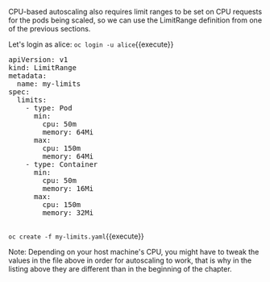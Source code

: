CPU-based autoscaling also requires limit ranges to be set on CPU requests for the pods being scaled, so we can use the LimitRange definition from one of the previous sections.


Let's login as alice: `oc login -u alice`{{execute}}

<pre class="file" data-filename="my-limits.yaml" data-target="replace">
apiVersion: v1
kind: LimitRange
metadata:
  name: my-limits
spec:
  limits:
    - type: Pod
      min:
        cpu: 50m
        memory: 64Mi
      max:
        cpu: 150m
        memory: 64Mi
    - type: Container
      min:
        cpu: 50m
        memory: 16Mi
      max:
        cpu: 150m
        memory: 32Mi

</pre>

`oc create -f my-limits.yaml`{{execute}}

Note: Depending on your host machine's CPU, you might have to tweak the values in the file above in order for autoscaling to work, that is why in the listing above they are different than in the beginning of the chapter.